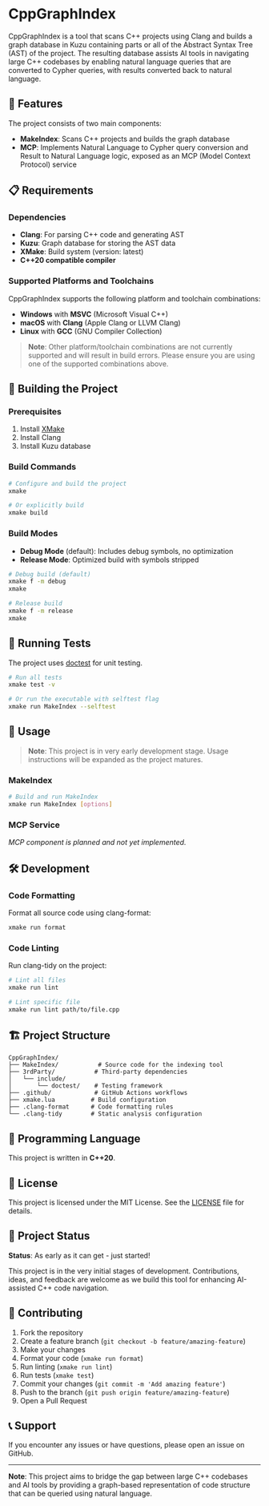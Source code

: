 # CppGraphIndex

CppGraphIndex is a tool that scans C++ projects using Clang and builds a graph database in Kuzu containing parts or all of the Abstract Syntax Tree (AST) of the project. The resulting database assists AI tools in navigating large C++ codebases by enabling natural language queries that are converted to Cypher queries, with results converted back to natural language.

## 🚀 Features

The project consists of two main components:

- **MakeIndex**: Scans C++ projects and builds the graph database
- **MCP**: Implements Natural Language to Cypher query conversion and Result to Natural Language logic, exposed as an MCP (Model Context Protocol) service

## 📋 Requirements

### Dependencies

- **Clang**: For parsing C++ code and generating AST
- **Kuzu**: Graph database for storing the AST data
- **XMake**: Build system (version: latest)
- **C++20 compatible compiler**

### Supported Platforms and Toolchains

CppGraphIndex supports the following platform and toolchain combinations:

- **Windows** with **MSVC** (Microsoft Visual C++)
- **macOS** with **Clang** (Apple Clang or LLVM Clang)
- **Linux** with **GCC** (GNU Compiler Collection)

> **Note**: Other platform/toolchain combinations are not currently supported and will result in build errors. Please ensure you are using one of the supported combinations above.

## 🔧 Building the Project

### Prerequisites

1. Install [XMake](https://xmake.io/#/getting_started?id=installation)
2. Install Clang
3. Install Kuzu database

### Build Commands

```bash
# Configure and build the project
xmake

# Or explicitly build
xmake build
```

### Build Modes

- **Debug Mode** (default): Includes debug symbols, no optimization
- **Release Mode**: Optimized build with symbols stripped

```bash
# Debug build (default)
xmake f -m debug
xmake

# Release build
xmake f -m release
xmake
```

## 🧪 Running Tests

The project uses [doctest](https://github.com/doctest/doctest) for unit testing.

```bash
# Run all tests
xmake test -v

# Or run the executable with selftest flag
xmake run MakeIndex --selftest
```

## 🎯 Usage

> **Note**: This project is in very early development stage. Usage instructions will be expanded as the project matures.

### MakeIndex

```bash
# Build and run MakeIndex
xmake run MakeIndex [options]
```

### MCP Service

*MCP component is planned and not yet implemented.*

## 🛠️ Development

### Code Formatting

Format all source code using clang-format:

```bash
xmake run format
```

### Code Linting

Run clang-tidy on the project:

```bash
# Lint all files
xmake run lint

# Lint specific file
xmake run lint path/to/file.cpp
```

## 🏗️ Project Structure

```
CppGraphIndex/
├── MakeIndex/           # Source code for the indexing tool
├── 3rdParty/           # Third-party dependencies
│   └── include/
│       └── doctest/    # Testing framework
├── .github/            # GitHub Actions workflows
├── xmake.lua          # Build configuration
├── .clang-format      # Code formatting rules
└── .clang-tidy        # Static analysis configuration
```

## 📝 Programming Language

This project is written in **C++20**.

## 📄 License

This project is licensed under the MIT License. See the [LICENSE](LICENSE) file for details.

## 🚧 Project Status

**Status**: As early as it can get - just started!

This project is in the very initial stages of development. Contributions, ideas, and feedback are welcome as we build this tool for enhancing AI-assisted C++ code navigation.

## 🤝 Contributing

1. Fork the repository
2. Create a feature branch (`git checkout -b feature/amazing-feature`)
3. Make your changes
4. Format your code (`xmake run format`)
5. Run linting (`xmake run lint`)
6. Run tests (`xmake test`)
7. Commit your changes (`git commit -m 'Add amazing feature'`)
8. Push to the branch (`git push origin feature/amazing-feature`)
9. Open a Pull Request

## 📞 Support

If you encounter any issues or have questions, please open an issue on GitHub.

---

**Note**: This project aims to bridge the gap between large C++ codebases and AI tools by providing a graph-based representation of code structure that can be queried using natural language. 
